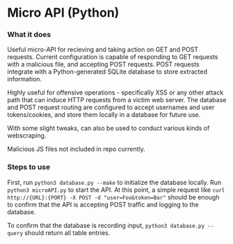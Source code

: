 # Micro API (Python)

### What it does
Useful micro-API for recieving and taking action on GET and POST requests.  Current configuration is capable of responding to GET
requests with a malicious file, and accepting POST requests.  POST requests integrate with a Python-generated SQLite database to store extracted information.

Highly useful for offensive operations - specifically XSS or any other attack path that can induce HTTP requests from a victim web server. The database and POST request routing are configured to accept usernames and user tokens/cookies, and store them locally in a database for future use.  

With some slight tweaks, can also be used to conduct various kinds of webscraping.  

Malicious JS files not included in repo currently.  

### Steps to use

First, run `python3 database.py --make` to initialize the database locally.  Run `python3 microAPI.py` to start the API.  At this point, a simple request
like `curl http://{URL}:{PORT} -X POST -d "user=Foo&token=Bar"` should be enough to confirm that the API is accepting POST traffic and logging to the database.  

To confirm that the database is recording input, `python3 database.py --query` should return all table entries.
